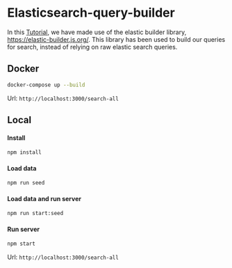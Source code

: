 # Elasticsearch-query-builder

In this [Tutorial](https://blog.logrocket.com/elasticsearch-query-body-builder-node-js/), we have made use of the elastic builder library, https://elastic-builder.js.org/. This library has been used to build our queries for search, instead of relying on raw elastic search queries.

## Docker

```bash
docker-compose up --build
```

Url: `http://localhost:3000/search-all`

## Local

#### Install

```bash
npm install
```

#### Load data

```bash
npm run seed
```

#### Load data and run server

```bash
npm run start:seed
```

#### Run server

```bash
npm start
```

Url: `http://localhost:3000/search-all`
